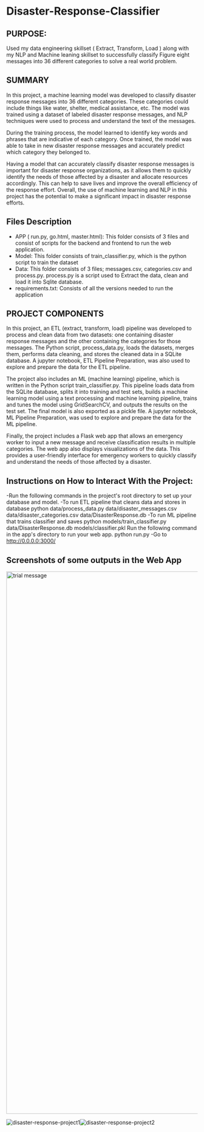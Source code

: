 # Disaster-Response-Classifier


## PURPOSE:
Used my data engineering skillset ( Extract, Transform, Load ) along with my NLP and Machine leaning skillset to successfully classify 
Figure eight messages into 36 different categories to solve a real world problem.

## SUMMARY
In this project, a machine learning model was developed to classify disaster response messages into 36 different categories. These categories could include things like water, shelter, medical assistance, etc. The model was trained using a dataset of labeled disaster response messages, and NLP techniques were used to process and understand the text of the messages.

During the training process, the model learned to identify key words and phrases that are indicative of each category. Once trained, the model was able to take in new disaster response messages and accurately predict which category they belonged to.

Having a model that can accurately classify disaster response messages is important for disaster response organizations, as it allows them to quickly identify the needs of those affected by a disaster and allocate resources accordingly. This can help to save lives and improve the overall efficiency of the response effort. Overall, the use of machine learning and NLP in this project has the potential to make a significant impact in disaster response efforts.

## Files Description

- APP ( run.py, go.html, master.html): This folder consists of 3 files and consist of scripts for the backend and frontend to run the web application.
- Model: This folder consists of train_classifier.py, which is the python script to train the dataset
- Data: This folder consists of 3 files; messages.csv, categories.csv and process.py. process.py is a script used to Extract the data, clean and load it into Sqlite database.
- requirements.txt: Consists of all the versions needed to run the application

## PROJECT COMPONENTS

In this project, an ETL (extract, transform, load) pipeline was developed to process and clean data from two datasets: one containing disaster response messages and the other containing the categories for those messages. The Python script, process_data.py, loads the datasets, merges them, performs data cleaning, and stores the cleaned data in a SQLite database. A jupyter notebook, ETL Pipeline Preparation, was also used to explore and prepare the data for the ETL pipeline.

The project also includes an ML (machine learning) pipeline, which is written in the Python script train_classifier.py. This pipeline loads data from the SQLite database, splits it into training and test sets, builds a machine learning model using a text processing and machine learning pipeline, trains and tunes the model using GridSearchCV, and outputs the results on the test set. The final model is also exported as a pickle file. A jupyter notebook, ML Pipeline Preparation, was used to explore and prepare the data for the ML pipeline.

Finally, the project includes a Flask web app that allows an emergency worker to input a new message and receive classification results in multiple categories. The web app also displays visualizations of the data. This provides a user-friendly interface for emergency workers to quickly classify and understand the needs of those affected by a disaster.

## Instructions on How to Interact With the Project:

-Run the following commands in the project's root directory to set up your database and model.
-To run ETL pipeline that cleans data and stores in database python data/process_data.py data/disaster_messages.csv data/disaster_categories.csv data/DisasterResponse.db
-To run ML pipeline that trains classifier and saves python models/train_classifier.py data/DisasterResponse.db models/classifier.pkl
Run the following command in the app's directory to run your web app. python run.py
-Go to http://0.0.0.0:3000/

## Screenshots of some outputs in the Web App
<img width="1426" alt="trial message" src="https://user-images.githubusercontent.com/90535174/210775190-1b2250d3-a931-4c38-b0bd-15003c34f4f4.png">

![disaster-response-project1](https://user-images.githubusercontent.com/90535174/210775549-16b1f986-0c11-4248-b2e2-30703229490d.png)![disaster-response-project2](https://user-images.githubusercontent.com/90535174/210775574-ca23a297-6505-4609-a11b-cfa19bbd528e.png)

